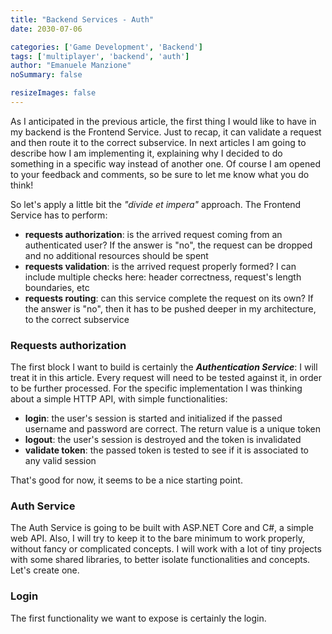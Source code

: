```yaml
---
title: "Backend Services - Auth"
date: 2030-07-06

categories: ['Game Development', 'Backend']
tags: ['multiplayer', 'backend', 'auth']
author: "Emanuele Manzione"
noSummary: false

resizeImages: false
---
```

As I anticipated in the previous article, the first thing I would like to have in my backend is the Frontend Service. Just to recap, it can validate a request and then route it to the correct subservice.
In next articles I am going to describe how I am implementing it, explaining why I decided to do something in a specific way instead of another one. Of course I am opened to your feedback and comments, so be sure to let me know what you do think!

So let's apply a little bit the *"divide et impera"* approach. The Frontend Service has to perform:

- __requests authorization__: is the arrived request coming from an authenticated user? If the answer is "no", the request can be dropped and no additional resources should be spent
- __requests validation__: is the arrived request properly formed? I can include multiple checks here: header correctness, request's length boundaries, etc
- __requests routing__: can this service complete the request on its own? If the answer is "no", then it has to be pushed deeper in my architecture, to the correct subservice

### Requests authorization

The first block I want to build is certainly the __*Authentication Service*__: I will treat it in this article. Every request will need to be tested against it, in order to be further processed.
For the specific implementation I was thinking about a simple HTTP API, with simple functionalities:

- __login__: the user's session is started and initialized if the passed username and password are correct. The return value is a unique token
- __logout__: the user's session is destroyed and the token is invalidated
- __validate token__: the passed token is tested to see if it is associated to any valid session

That's good for now, it seems to be a nice starting point.

### Auth Service

The Auth Service is going to be built with ASP.NET Core and C#, a simple web API. Also, I will try to keep it to the bare minimum to work properly, without fancy or complicated concepts. I will work with a lot of tiny projects with some shared libraries, to better isolate functionalities and concepts. Let's create one.

### Login

The first functionality we want to expose is certainly the login.
